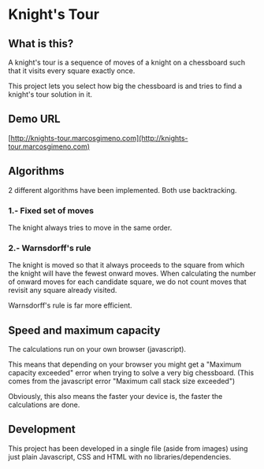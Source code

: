 # Knight's Tour

## What is this?

A knight's tour is a sequence of moves of a knight on a chessboard such that it visits every square exactly once.

This project lets you select how big the chessboard is and tries to find a knight's tour solution in it.

## Demo URL

[http://knights-tour.marcosgimeno.com](http://knights-tour.marcosgimeno.com)

## Algorithms

2 different algorithms have been implemented. Both use backtracking. 

### 1.- Fixed set of moves

The knight always tries to move in the same order. 

### 2.- Warnsdorff's rule

The knight is moved so that it always proceeds to the square from which the knight will have the fewest onward moves. 
When calculating the number of onward moves for each candidate square, we do not count moves that revisit any square already visited.

Warnsdorff's rule is far more efficient.

## Speed and maximum capacity

The calculations run on your own browser (javascript). 

This means that depending on your browser you might get a "Maximum capacity exceeded" error when trying to solve a very big chessboard.  (This comes from the javascript error "Maximum call stack size exceeded")

Obviously, this also means the faster your device is, the faster the calculations are done.

## Development

This project has been developed in a single file (aside from images) using just plain Javascript, CSS and HTML with no libraries/dependencies.

